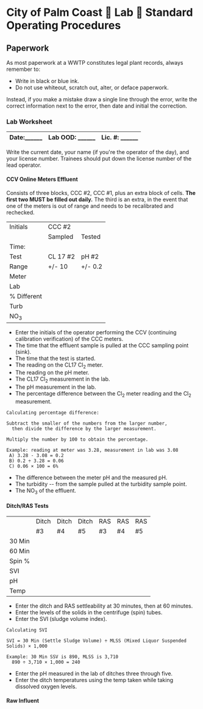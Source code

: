 # City of Palm Coast :poop: Lab :poop: Standard Operating Procedures

## Paperwork

As most paperwork at a WWTP constitutes legal plant records, always remember to:

  - Write in black or blue ink.
  - Do not use whiteout, scratch out, alter, or deface paperwork.
  
Instead, if you make a mistake draw a single line through the error, write the correct information next to the error, then date and initial the correction.

### Lab Worksheet

Date:______| Lab OOD: ______| Lic. #: ______
-----------|----------------|---------------

Write the current date, your name (if you're the operator of the day), and your license number. Trainees should put down the license number of the lead operator.

#### CCV Online Meters Effluent

Consists of three blocks, CCC #2, CCC #1, plus an extra block of cells. **The first two MUST be filled out daily.** The third is an extra, in the event that one of the meters is out of range and needs to be recalibrated and rechecked.

<table>
  <tr><td>Initials</td><td colspan=2>CCC #2</td></tr>
  <tr><td></td><td>Sampled</td><td>Tested</td></tr>
  <tr><td>Time:</td><td></td><td></td></tr>
  <tr><td>Test</td><td>CL 17 #2</td><td>pH #2</td></tr>
  <tr><td>Range</td><td>+/- 10</td><td>+/- 0.2</td></tr>
  <tr><td>Meter</td><td></td><td></td></tr>
  <tr><td>Lab</td><td></td><td></td></tr>
  <tr><td>% Different</td><td></td><td></td></tr>
  <tr><td>Turb</td><td></td></tr>
  <tr><td>NO<sub>3</sub></td><td></td></tr>
</table>

  - Enter the initials of the operator performing the CCV (continuing calibration verification) of the CCC meters.
  - The time that the effluent sample is pulled at the CCC sampling point (sink).
  - The time that the test is started.
  - The reading on the CL17 Cl<sub>2</sub> meter.
  - The reading on the pH meter.
  - The CL17 Cl<sub>2</sub> measurement in the lab.
  - The pH measurement in the lab.
  - The percentage difference between the Cl<sub>2</sub> meter reading and the Cl<sub>2</sub> measurement.
  ```
  Calculating percentage difference:
  
  Subtract the smaller of the numbers from the larger number, 
    then divide the difference by the larger measurement. 
    
  Multiply the number by 100 to obtain the percentage.
  
  Example: reading at meter was 3.28, measurement in lab was 3.08
   A) 3.28 - 3.08 = 0.2
   B) 0.2 ÷ 3.28 = 0.06
   C) 0.06 × 100 = 6%
  ```
  - The difference between the meter pH and the measured pH.
  - The turbidity -- from the sample pulled at the turbidity sample point.
  - The NO<sub>3</sub> of the effluent.

#### Ditch/RAS Tests

<table>
  <tr><td></td><td>Ditch</td><td>Ditch</td><td>Ditch</td><td>RAS</td><td>RAS</td><td>RAS</td></tr>
  <tr><td></td><td>#3</td><td>#4</td><td>#5</td><td>#3</td><td>#4</td><td>#5</td></tr>
  <tr><td>30 Min</td><td></td><td></td><td></td><td></td><td></td><td></td></tr>
  <tr><td>60 Min</td><td></td><td></td><td></td><td></td><td></td><td></td></tr>
  <tr><td>Spin %</td><td></td><td></td><td></td><td></td><td></td><td></td></tr>
  <tr><td>SVI </td><td></td><td></td></tr>
  <tr><td>pH  </td><td></td><td></td></tr>
  <tr><td>Temp</td><td></td><td></td></tr>
</table>

  - Enter the ditch and RAS settleability at 30 minutes, then at 60 minutes.
  - Enter the levels of the solids in the centrifuge (spin) tubes.
  - Enter the SVI (sludge volume index).
  ```
  Calculating SVI
  
  SVI = 30 Min (Settle Sludge Volume) ÷ MLSS (Mixed Liquor Suspended Solids) × 1,000
  
  Example: 30 Min SSV is 890, MLSS is 3,710
    890 ÷ 3,710 × 1,000 = 240
  ```
  - Enter the pH measured in the lab of ditches three through five.
  - Enter the ditch temperatures using the temp taken while taking dissolved oxygen levels.

#### Raw Influent
